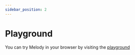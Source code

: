 ```yaml
---
sidebar_position: 2
---
```


# Playground

You can try Melody in your browser by visiting the [playground](https://melody-playground.vercel.app)